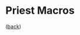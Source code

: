 <!--
    =====================================
    generator=datazen
    version=3.2.0
    hash=adff9e4cad531b75d59915ee2fda0f74
    =====================================
-->

# Priest Macros

([back](README.md))

